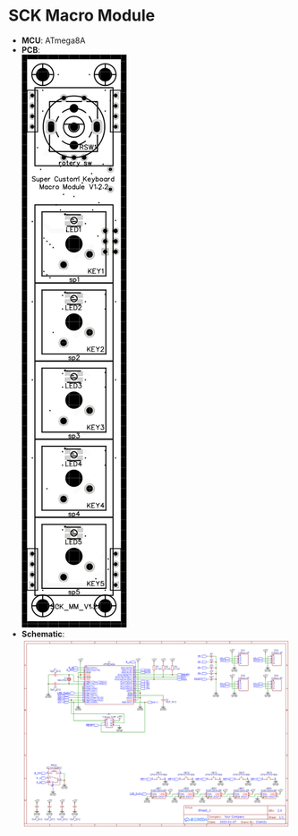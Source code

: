 # SCK Macro Module
- **MCU**: ATmega8A  
- **PCB**:  
  ![Macro](../images/pcb/SCK_MM_V1.2_pcb.png)
- **Schematic**:  
  ![Macro](../images/schematics/SCK_MM_V1.2.png)